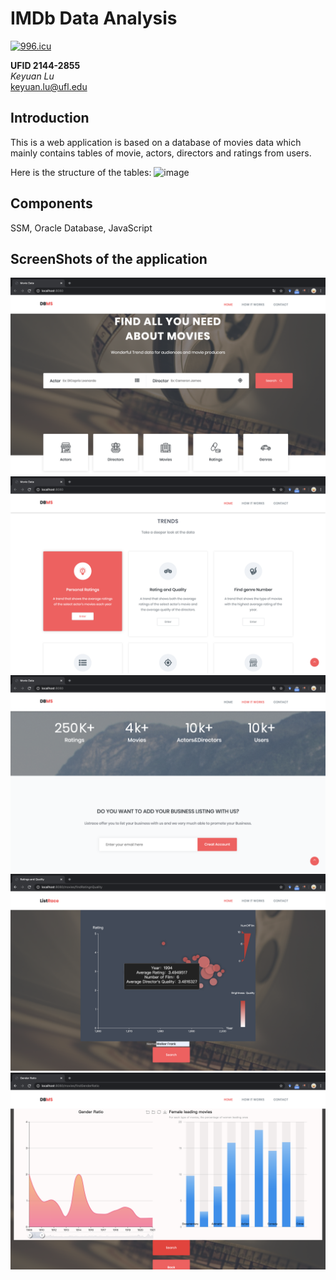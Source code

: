 # IMDb Data Analysis

[![996.icu](https://img.shields.io/badge/link-996.icu-red.svg)](https://996.icu)

**UFID 2144-2855**  
*Keyuan Lu*  
keyuan.lu@ufl.edu

## Introduction
This is a web application is based on a database of movies data which mainly contains tables of movie, actors, directors and ratings from users.  

Here is the structure of the tables:
![image](https://note.youdao.com/yws/api/personal/file/WEBbeababf9ace55d9a7a90571cbcc270c8?method=download&shareKey=f9ff7c52d293974df79d6c221de75404)

## Components
SSM, Oracle Database, JavaScript

## ScreenShots of the application
![image](READMEimages/1.png)
![image](READMEimages/2.png)
![image](READMEimages/3.png)
![image](READMEimages/4.png)
![image](READMEimages/5.png)

